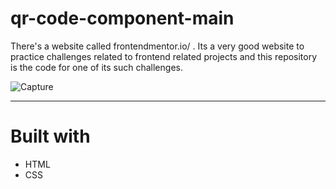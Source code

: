 # qr-code-component-main
There's a website called frontendmentor.io/  . Its a very good website to practice challenges related to frontend related projects and this repository is the code for one of its such challenges.

![Capture](https://user-images.githubusercontent.com/91601354/181593342-13398fa4-ad55-4d6c-a867-6563fe6fac1a.PNG)
***

# Built with
- HTML
- CSS
